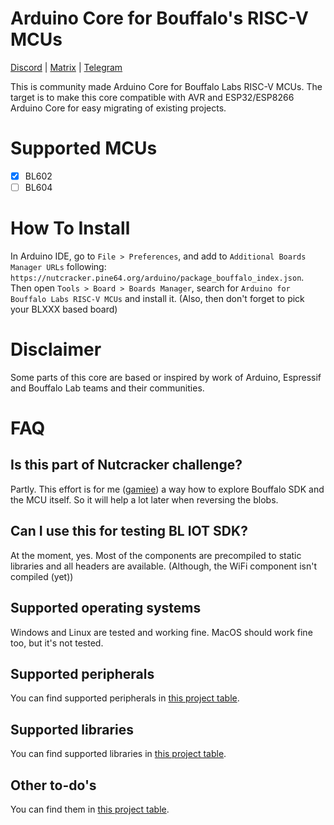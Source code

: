 # Arduino Core for Bouffalo's RISC-V MCUs
[Discord](https://discord.gg/89VWQVH) | [Matrix](https://matrix.to/#/#pine64-nutcracker:matrix.org) | [Telegram](https://t.me/joinchat/Kmi2S0nOsT240emHk-aO6g)

This is community made Arduino Core for Bouffalo Labs RISC-V MCUs. The target is to make this core compatible with AVR and ESP32/ESP8266 Arduino Core for easy migrating of existing projects.
# Supported MCUs
- [X] BL602
- [ ] BL604

# How To Install
In Arduino IDE, go to `File > Preferences`, and add to  `Additional Boards Manager URLs` following:
`https://nutcracker.pine64.org/arduino/package_bouffalo_index.json`. Then open `Tools > Board > Boards Manager`, search for `Arduino for Bouffalo Labs RISC-V MCUs` and install it. (Also, then don't forget to pick your BLXXX based board)

# Disclaimer
Some parts of this core are based or inspired by work of Arduino, Espressif and Bouffalo Lab teams and their communities.

# FAQ
## Is this part of Nutcracker challenge?
Partly. This effort is for me ([gamiee](https://github.com/gamelaster)) a way how to explore Bouffalo SDK and the MCU itself. So it will help a lot later when reversing the blobs.

## Can I use this for testing BL IOT SDK?
At the moment, yes. Most of the components are precompiled to static libraries and all headers are available. (Although, the WiFi component isn't compiled (yet))

## Supported operating systems
Windows and Linux are tested and working fine. MacOS should work fine too, but it's not tested.

## Supported peripherals
You can find supported peripherals in [this project table](https://github.com/pine64/ArduinoCore-bouffalo/projects/1).

## Supported libraries
You can find supported libraries in [this project table](https://github.com/pine64/ArduinoCore-bouffalo/projects/2).

## Other to-do's
You can find them in [this project table](https://github.com/pine64/ArduinoCore-bouffalo/projects/3).

